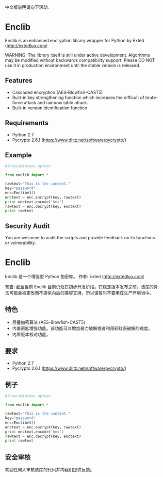 中文版说明请向下滚动.

Enclib
======

Enclib is an enhanced encryption library wrapper for Python by Exted (http://extedluo.com)

WARNING: The library itself is still under active development. Algorithms may be modified without backwards compatibility support. Please DO NOT use it in production environment until the stable version is released. 

## Features

- Cascaded encryption (AES-Blowfish-CAST5) 
- Built-in key strengthening function which increases the difficult of brute-force attack and rainbow table attack.
- Built-in version identification function

## Requirements

- Python 2.7
- Pycrypto 2.6.1 (https://www.dlitz.net/software/pycrypto/)

## Example

```python
#!/usr/bin/env python

from enclib import *

rawtext="This is the content."
key="password"
enc=Enclibv1()
enctext = enc.encrypt(key, rawtext)
print enctext.encode('hex')
rawtext = enc.decrypt(key, enctext)
print rawtext
```

## Security Audit

You are welcome to audit the scripts and provide feedback on its functions or vulnerability.


Enclib
======

Enclib 是一个增强型 Python 加密库。 
作者: Exted (http://extedluo.com)

警告: 截至当前 Enclib 目前仍处在初步开发阶段。在稳定版本发布之前，该库的算法可能会被更改而不提供向后的兼容支持，所以请暂时不要用在生产环境当中。

## 特色

- 层叠加密算法 (AES-Blowfish-CAST5) 
- 内置密匙增强功能。该功能可以增加暴力破解或者利用彩虹表破解的难度。
- 内置版本核对功能。

## 要求

- Python 2.7
- Pycrypto 2.6.1 (https://www.dlitz.net/software/pycrypto/)

## 例子
```python
#!/usr/bin/env python

from enclib import *

rawtext="This is the content."
key="password"
enc=Enclibv1()
enctext = enc.encrypt(key, rawtext)
print enctext.encode('hex')
rawtext = enc.decrypt(key, enctext)
print rawtext
```

## 安全审核

欢迎任何人审核该库的代码并向我们提供反馈。
